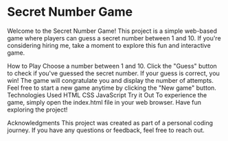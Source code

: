  <h1>Secret Number Game</h1>
Welcome to the Secret Number Game! This project is a simple web-based game where players can guess a secret number between 1 and 10. If you're considering hiring me, take a moment to explore this fun and interactive game.

How to Play
Choose a number between 1 and 10.
Click the "Guess" button to check if you've guessed the secret number.
If your guess is correct, you win! The game will congratulate you and display the number of attempts.
Feel free to start a new game anytime by clicking the "New game" button.
Technologies Used
HTML
CSS
JavaScript
Try it Out
To experience the game, simply open the index.html file in your web browser. Have fun exploring the project!

Acknowledgments
This project was created as part of a personal coding journey. If you have any questions or feedback, feel free to reach out.

